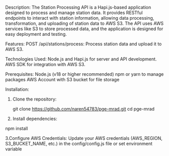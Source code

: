 Description:
The Station Processing API is a Hapi.js-based application designed to process and manage station data. 
It provides RESTful endpoints to interact with station information, allowing data processing, transformation, and uploading of station data to AWS S3. 
The API uses AWS services like S3 to store processed data, and the application is designed for easy deployment and testing.

Features: 
POST /api/stations/process: Process station data and upload it to AWS S3.


Technologies Used:
Node.js and Hapi.js for server and API development.
AWS SDK for integration with AWS S3.


Prerequisites:
Node.js (v18 or higher recommended)
npm or yarn to manage packages
AWS Account with S3 bucket for file storage


Installation:

1. Clone the repository:

   git clone https://github.com/naren54783/pge-mrad.git
   cd pge-mrad

2. Install dependencies:

  npm install

3.Configure AWS Credentials:
  Update your AWS credentials (AWS_REGION, S3_BUCKET_NAME, etc.) in the config/config.js file or set environment variable
